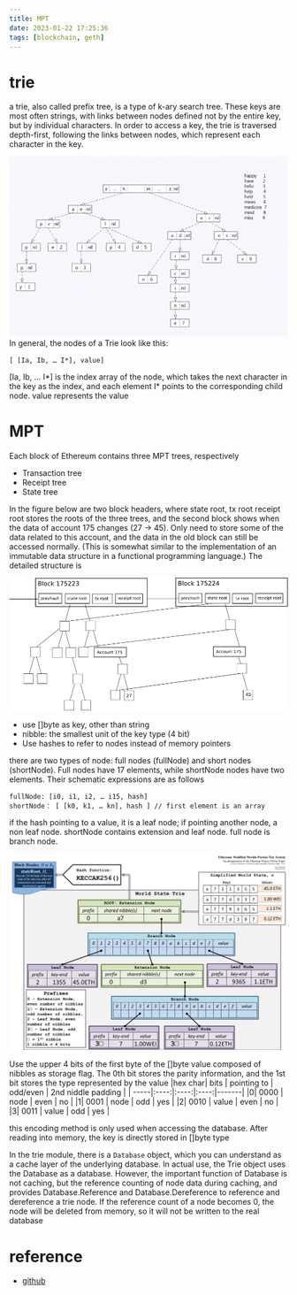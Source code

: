 ```yaml
---
title: MPT
date: 2023-01-22 17:25:36
tags: [blockchain, geth]
---
```


# trie
a trie, also called prefix tree, is a type of k-ary search tree. These keys are most often strings, with links between nodes defined not by the entire key, but by individual characters. In order to access a key, the trie is traversed depth-first, following the links between nodes, which represent each character in the key.

![prefix trie](/images/trie.prefix.png)
In general, the nodes of a Trie look like this:
```
[ [Ia, Ib, … I*], value]
```
[Ia, Ib, ... I*] is the index array of the node, which takes the next character in the key as the index, and each element I* points to the corresponding child node. value represents the value

# MPT
Each block of Ethereum contains three MPT trees, respectively

- Transaction tree
- Receipt tree
- State tree

In the figure below are two block headers, where state root, tx root receipt root stores the roots of the three trees, and the second block shows when the data of account 175 changes (27 -> 45). Only need to store some of the data related to this account, and the data in the old block can still be accessed normally. (This is somewhat similar to the implementation of an immutable data structure in a functional programming language.) The detailed structure is

![state reference](/images/mpt.state.ref.png)

- use []byte as key, other than string
- nibble: the smallest unit of the key type (4 bit)
- Use hashes to refer to nodes instead of memory pointers

there are two types of node: full nodes (fullNode) and short nodes (shortNode). Full nodes have 17 elements, while shortNode nodes have two elements. Their schematic expressions are as follows
```
fullNode: [i0, i1, i2, … i15, hash]  
shortNode： [ [k0, k1, … kn], hash ] // first element is an array
```
if the hash pointing to a value, it is a leaf node; if pointing another node, a non leaf node. shortNode contains extension and leaf node. full node is branch node.

![mpt](/images/mpt.png)

Use the upper 4 bits of the first byte of the []byte value composed of nibbles as storage flag. The 0th bit stores the parity information, and the 1st bit stores the type represented by the value
|hex char| bits | pointing to | odd/even | 2nd niddle padding |
| -----|:----:|:----:|:----:|-------|
|0| 0000 | node | even | no |
|1| 0001 | node | odd | yes |
|2| 0010 | value | even | no |
|3| 0011 | value | odd | yes |

this encoding method is only used when accessing the database. After reading into memory, the key is directly stored in []byte type

In the trie module, there is a `Database` object, which you can understand as a cache layer of the underlying database. In actual use, the Trie object uses the Database as a database. However, the important function of Database is not caching, but the reference counting of node data during caching, and provides Database.Reference and Database.Dereference to reference and dereference a trie node. If the reference count of a node becomes 0, the node will be deleted from memory, so it will not be written to the real database

# reference
- [github](https://github.com/agiletechvn/go-ethereum-code-analysis/blob/master/trie-analysis.md)
